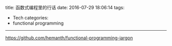 title: 函数式编程里的行话
date: 2016-07-29 18:06:14
tags:
- Tech
categories:
- functional programming
---

<https://github.com/hemanth/functional-programming-jargon>
